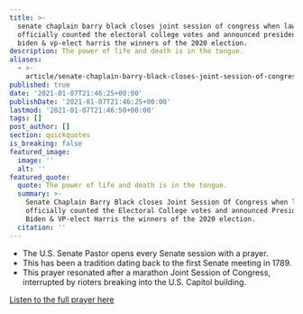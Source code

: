 ```yaml
---
title: >-
  senate chaplain barry black closes joint session of congress when lawmakers
  officially counted the electoral college votes and announced president-elect
  biden & vp-elect harris the winners of the 2020 election.
description: The power of life and death is in the tongue.
aliases:
  - >-
    article/senate-chaplain-barry-black-closes-joint-session-of-congress-when-lawmakers-officially-counted-the-electoral-college-votes-and-announced-president-elect-biden-vp-elect-harris-the-winners-of-the-2020/
published: true
date: '2021-01-07T21:46:25+00:00'
publishDate: '2021-01-07T21:46:25+00:00'
lastmod: '2021-01-07T21:46:50+00:00'
tags: []
post_author: []
section: quickquotes
is_breaking: false
featured_image:
  image: ''
  alt: ''
featured_quote:
  quote: The power of life and death is in the tongue.
  summary: >-
    Senate Chaplain Barry Black closes Joint Session Of Congress when lawmakers
    officially counted the Electoral College votes and announced President-elect
    Biden & VP-elect Harris the winners of the 2020 election.
  citation: ''
---
```

*   The U.S. Senate Pastor opens every Senate session with a prayer.
*   This has been a tradition dating back to the first Senate meeting in 1789.
*   This prayer resonated after a marathon Joint Session of Congress, interrupted by rioters breaking into the U.S. Capitol building.

[Listen to the full prayer here](\"https://youtu.be/hoXJ1H3F3X4\")